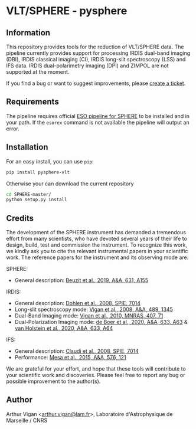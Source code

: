 VLT/SPHERE - pysphere
=====================

Information
-----------

This repository provides tools for the reduction of VLT/SPHERE data. The pipeline currently provides support for processing IRDIS dual-band imaging (DBI), IRDIS classical imaging (CI), IRDIS long-slit spectroscopy (LSS) and IFS data. IRDIS dual-polarimetry imaging (DPI) and ZIMPOL are not supported at the moment.

If you find a bug or want to suggest improvements, please [create a ticket](https://github.com/avigan/SPHERE/issues).

Requirements
------------

The pipeline requires official [ESO pipeline for SPHERE](https://www.eso.org/sci/software/pipelines/) to be installed and in your path. If the `esorex` command is not available the pipeline will output an error.

Installation
------------

For an easy install, you can use `pip`:

```bash
pip install pysphere-vlt
```

Otherwise your can download the current repository 

```bash
cd SPHERE-master/
python setup.py install
```

Credits
-------

The development of the SPHERE instrument has demanded a tremendous effort from many scientists, who have devoted several years of their life to design, build, test and commission the instrument. To recognize this work, we kindly ask you to cite the relevant instrumental papers in your scientific work. The reference papers for the instrument and its observing mode are:

SPHERE:
 * General description: [Beuzit et al., 2019, A&A, 631, A155](https://ui.adsabs.harvard.edu/abs/2019A%26A...631A.155B/abstract)

IRDIS:
 * General description: [Dohlen et al., 2008, SPIE, 7014](https://ui.adsabs.harvard.edu/#abs/2008SPIE.7014E..3LD/abstract)
 * Long-slit spectroscopy mode: [Vigan et al., 2008, A&A, 489, 1345](https://ui.adsabs.harvard.edu/#abs/2008A&A...489.1345V/abstract)
 * Dual-Band Imaging mode: [Vigan et al., 2010, MNRAS, 407, 71](https://ui.adsabs.harvard.edu/#abs/2010MNRAS.407...71V/abstract)
 * Dual-Polarization Imaging mode: [de Boer et al., 2020, A&A, 633, A63](https://ui.adsabs.harvard.edu/abs/2020A%26A...633A..63D/abstract) & [van Holstein et al., 2020, A&A, 633, A64](https://ui.adsabs.harvard.edu/abs/2020A%26A...633A..64V/abstract)

IFS:
 * General description: [Claudi et al., 2008, SPIE, 7014](https://ui.adsabs.harvard.edu/#abs/2008SPIE.7014E..3EC/abstract)
 * Performance: [Mesa et al., 2015, A&A, 576, 121](https://ui.adsabs.harvard.edu/#abs/2015A&A...576A.121M/abstract)

We are grateful for your effort, and hope that these tools will contribute to your scientific work and discoveries. Please feel free to report any bug or possible improvement to the author(s).

Author
------

Arthur Vigan <[arthur.vigan@lam.fr](mailto:arthur.vigan@lam.fr)>, Laboratoire d'Astrophysique de Marseille / CNRS
